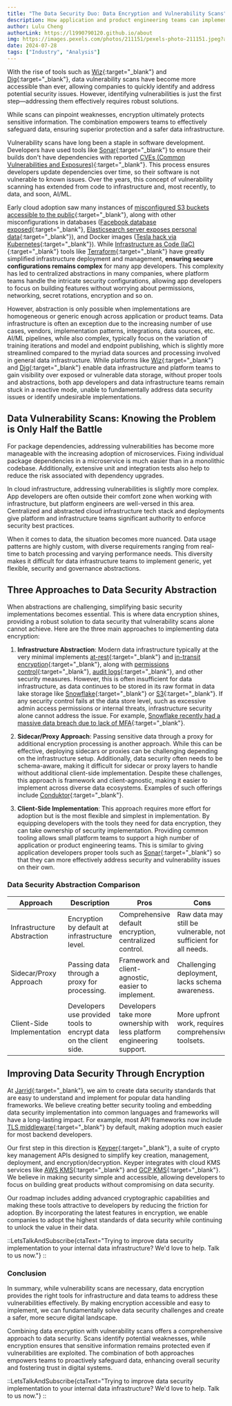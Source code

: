 ```yaml
---
title: "The Data Security Duo: Data Encryption and Vulnerability Scans"
description: How application and product engineering teams can implement data encryption to effectively address data vulnerability issues, avoiding the endless cycle of deleting sensitive data whenever it arises.
author: Lulu Cheng
authorLink: https://l1990790120.github.io/about
img: https://images.pexels.com/photos/211151/pexels-photo-211151.jpeg?auto=compress&cs=tinysrgb&w=1260&h=750&dpr=1
date: 2024-07-28
tags: ["Industry", "Analysis"]
---
```


With the rise of tools such as [Wiz](https://www.wiz.io/){:target="_blank"} and [Dig](https://www.dig.security/){:target="_blank"}, data vulnerability scans have become more accessible than ever, allowing companies to quickly identify and address potential security issues. However, identifying vulnerabilities is just the first step—addressing them effectively requires robust solutions.

While scans can pinpoint weaknesses, encryption ultimately protects sensitive information. The combination empowers teams to effectively safeguard data, ensuring superior protection and a safer data infrastructure.

Vulnerability scans have long been a staple in software development. Developers have used tools like [Sonar](https://www.sonarsource.com/){:target="_blank"} to ensure their builds don't have dependencies with reported [CVEs (Common Vulnerabilities and Exposures)](https://cve.mitre.org/){:target="_blank"}. This process ensures developers update dependencies over time, so their software is not vulnerable to known issues. Over the years, this concept of vulnerability scanning has extended from code to infrastructure and, most recently, to data, and soon, AI/ML.

Early cloud adoption saw many instances of [misconfigured S3 buckets accessible to the public](https://www.bitdefender.com/blog/businessinsights/worst-amazon-breaches/){:target="_blank"}, along with other misconfigurations in databases ([Facebook database exposed](https://techcrunch.com/2019/09/04/facebook-phone-numbers-exposed/){:target="_blank"}, [Elasticsearch server exposes personal data](https://www.zdnet.com/article/another-unsecured-elasticsearch-server-exposed-millions-of-records/){:target="_blank"}), and Docker images ([Tesla hack via Kubernetes](https://www.cnbc.com/2018/02/20/tesla-cloud-hack-used-kubernetes-console.html){:target="_blank"}). While [Infrastructure as Code (IaC)](https://en.wikipedia.org/wiki/Infrastructure_as_code){:target="_blank"} tools like [Terraform](https://www.terraform.io/){:target="_blank"} have greatly simplified infrastructure deployment and management, **ensuring secure configurations remains complex** for many app developers. This complexity has led to centralized abstractions in many companies, where platform teams handle the intricate security configurations, allowing app developers to focus on building features without worrying about permissions, networking, secret rotations, encryption and so on.

However, abstraction is only possible when implementations are homogeneous or generic enough across application or product teams. Data infrastructure is often an exception due to the increasing number of use cases, vendors, implementation patterns, integrations, data sources, etc. AI/ML pipelines, while also complex, typically focus on the variation of training iterations and model and endpoint publishing, which is slightly more streamlined compared to the myriad data sources and processing involved in general data infrastructure. While platforms like [Wiz](https://www.wiz.io/){:target="_blank"} and [Dig](https://www.dig.security/){:target="_blank"} enable data infrastructure and platform teams to gain visibility over exposed or vulnerable data storage, without proper tools and abstractions, both app developers and data infrastructure teams remain stuck in a reactive mode, unable to fundamentally address data security issues or identify undesirable implementations.

## Data Vulnerability Scans: Knowing the Problem is Only Half the Battle

For package dependencies, addressing vulnerabilities has become more manageable with the increasing adoption of microservices. Fixing individual package dependencies in a microservice is much easier than in a monolithic codebase. Additionally, extensive unit and integration tests also help to reduce the risk associated with dependency upgrades.

In cloud infrastructure, addressing vulnerabilities is slightly more complex. App developers are often outside their comfort zone when working with infrastructure, but platform engineers are well-versed in this area. Centralized and abstracted cloud infrastructure tech stack and deployments give platform and infrastructure teams significant authority to enforce security best practices.

When it comes to data, the situation becomes more nuanced. Data usage patterns are highly custom, with diverse requirements ranging from real-time to batch processing and varying performance needs. This diversity makes it difficult for data infrastructure teams to implement generic, yet flexible, security and governance abstractions.

## Three Approaches to Data Security Abstraction

When abstractions are challenging, simplifying basic security implementations becomes essential. This is where data encryption shines, providing a robust solution to data security that vulnerability scans alone cannot achieve. Here are the three main approaches to implementing data encryption:

1. **Infrastructure Abstraction**: Modern data infrastructure typically at the very minimal implements [at-rest](https://en.wikipedia.org/wiki/Data_at_rest){:target="_blank"} and [in-transit encryption](https://en.wikipedia.org/wiki/Transport_Layer_Security){:target="_blank"}, along with [permissions control](https://www.cloudflare.com/learning/access-management/what-is-access-control/){:target="_blank"}, [audit logs](https://en.wikipedia.org/wiki/Audit_trail){:target="_blank"}, and other security measures. However, this is often insufficient for data infrastructure, as data continues to be stored in its raw format in data lake storage like [Snowflake](https://www.snowflake.com/){:target="_blank"} or [S3](https://aws.amazon.com/s3/){:target="_blank"}. If any security control fails at the data store level, such as excessive admin access permissions or internal threats, infrastructure security alone cannot address the issue. For example, [Snowflake recently had a massive data breach due to lack of MFA](https://www.channelinsider.com/news-and-trends/us/new-snowflake-data-breach-exposes-millions-of-customers/){:target="_blank"}.

2. **Sidecar/Proxy Approach**: Passing sensitive data through a proxy for additional encryption processing is another approach. While this can be effective, deploying sidecars or proxies can be challenging depending on the infrastructure setup. Additionally, data security often needs to be schema-aware, making it difficult for sidecar or proxy layers to handle without additional client-side implementation. Despite these challenges, this approach is framework and client-agnostic, making it easier to implement across diverse data ecosystems. Examples of such offerings include [Conduktor](https://www.conduktor.io/){:target="_blank"}.

3. **Client-Side Implementation**: This approach requires more effort for adoption but is the most flexible and simplest in implementation. By equipping developers with the tools they need for data encryption, they can take ownership of security implementation. Providing common tooling allows small platform teams to support a high number of application or product engineering teams. This is similar to giving application developers proper tools such as [Sonar](https://www.sonarsource.com/){:target="_blank"} so that they can more effectively address security and vulnerability issues on their own.

### Data Security Abstraction Comparison

| Approach                   | Description                                                       | Pros                                                                   | Cons                                                            |
| -------------------------- | ----------------------------------------------------------------- | ---------------------------------------------------------------------- | --------------------------------------------------------------- |
| Infrastructure Abstraction | Encryption by default at infrastructure level.                    | Comprehensive default encryption, centralized control.                 | Raw data may still be vulnerable, not sufficient for all needs. |
| Sidecar/Proxy Approach     | Passing data through a proxy for processing.                      | Framework and client-agnostic, easier to implement.                    | Challenging deployment, lacks schema awareness.                 |
| Client-Side Implementation | Developers use provided tools to encrypt data on the client side. | Developers take more ownership with less platform engineering support. | More upfront work, requires comprehensive toolsets.             |

## Improving Data Security Through Encryption

At [Jarrid](https://jarrid.xyz/){:target="_blank"}, we aim to create data security standards that are easy to understand and implement for popular data handling frameworks. We believe creating better security tooling and embedding data security implementation into common languages and frameworks will have a long-lasting impact. For example, most API frameworks now include [TLS middleware](https://en.wikipedia.org/wiki/Transport_Layer_Security){:target="_blank"} by default, making adoption much easier for most backend developers.

Our first step in this direction is [Keyper](https://jarrid.xyz/keyper/){:target="_blank"}, a suite of crypto key management APIs designed to simplify key creation, management, deployment, and encryption/decryption. Keyper integrates with cloud KMS services like [AWS KMS](https://aws.amazon.com/kms/){:target="_blank"} and [GCP KMS](https://cloud.google.com/kms){:target="_blank"}. We believe in making security simple and accessible, allowing developers to focus on building great products without compromising on data security.

Our roadmap includes adding advanced cryptographic capabilities and making these tools attractive to developers by reducing the friction for adoption. By incorporating the latest features in encryption, we enable companies to adopt the highest standards of data security while continuing to unlock the value in their data.

::LetsTalkAndSubscribe{ctaText="Trying to improve data security implementation to your internal data infrastructure? We'd love to help. Talk to us now."}
::

### Conclusion

In summary, while vulnerability scans are necessary, data encryption provides the right tools for infrastructure and data teams to address these vulnerabilities effectively. By making encryption accessible and easy to implement, we can fundamentally solve data security challenges and create a safer, more secure digital landscape.

Combining data encryption with vulnerability scans offers a comprehensive approach to data security. Scans identify potential weaknesses, while encryption ensures that sensitive information remains protected even if vulnerabilities are exploited. The combination of both approaches empowers teams to proactively safeguard data, enhancing overall security and fostering trust in digital systems.

::LetsTalkAndSubscribe{ctaText="Trying to improve data security implementation to your internal data infrastructure? We'd love to help. Talk to us now."}
::
